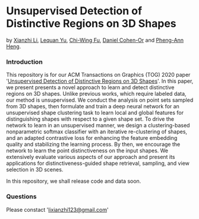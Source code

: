 # Unsupervised Detection of Distinctive Regions on 3D Shapes
by [Xianzhi Li](https://nini-lxz.github.io/), [Lequan Yu](https://yulequan.github.io/), [Chi-Wing Fu](https://www.cse.cuhk.edu.hk/~cwfu/), [Daniel Cohen-Or](https://www.cs.tau.ac.il/~dcor/) and [Pheng-Ann Heng](http://www.cse.cuhk.edu.hk/~pheng/).

### Introduction
This repository is for our ACM Transactions on Graphics (TOG) 2020 paper '[Unsupervised Detection of Distinctive Regions on 3D Shapes](https://arxiv.org/abs/1905.01684)'. In this paper, we present presents a novel approach to learn and detect distinctive regions on 3D shapes. Unlike previous works, which require labeled data, our method is unsupervised. We conduct the analysis on point sets sampled from 3D shapes, then formulate and train a deep neural network for an unsupervised shape clustering task to learn local and global features for distinguishing shapes with respect to a given shape set. To drive the network to learn in an unsupervised manner, we design a clustering-based nonparametric softmax classifier with an iterative re-clustering of shapes, and an adapted contrastive loss for enhancing the feature embedding quality and stabilizing the learning process. By then, we encourage the network to learn the point distinctiveness on the input shapes. We extensively evaluate various aspects of our approach and present its applications for distinctiveness-guided shape retrieval, sampling, and view selection in 3D scenes.

In this repository, we shall release code and data soon. 

### Questions
Please constact 'lixianzhi123@gmail.com'

